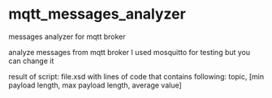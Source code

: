 # mqtt_messages_analyzer
messages analyzer for mqtt broker

analyze messages from mqtt broker
I used mosquitto for testing but you can change it 

result of script:
   file.xsd with lines of code that contains following: topic, [min payload length, max payload length, average value]
